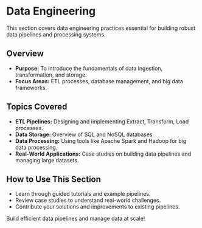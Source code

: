 # Data Engineering

This section covers data engineering practices essential for building robust data pipelines and processing systems.

## Overview
- **Purpose:** To introduce the fundamentals of data ingestion, transformation, and storage.
- **Focus Areas:** ETL processes, database management, and big data frameworks.

## Topics Covered
- **ETL Pipelines:** Designing and implementing Extract, Transform, Load processes.
- **Data Storage:** Overview of SQL and NoSQL databases.
- **Data Processing:** Using tools like Apache Spark and Hadoop for big data processing.
- **Real-World Applications:** Case studies on building data pipelines and managing large datasets.

## How to Use This Section
- Learn through guided tutorials and example pipelines.
- Review case studies to understand real-world challenges.
- Contribute your solutions and improvements to existing pipelines.

Build efficient data pipelines and manage data at scale!
